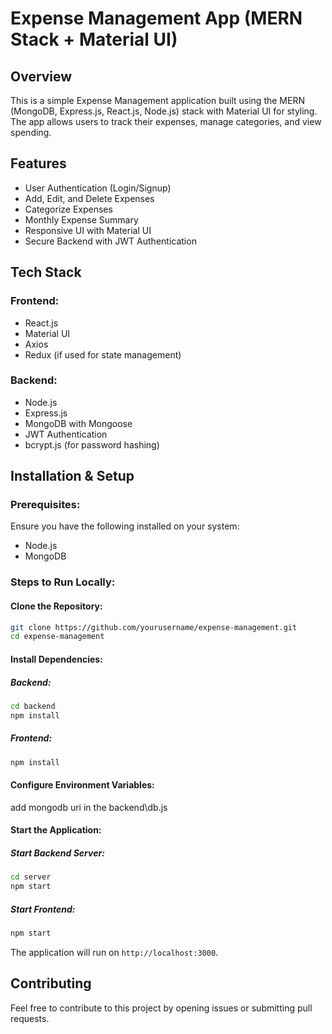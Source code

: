 # Expense Management App (MERN Stack + Material UI)

## Overview

This is a simple Expense Management application built using the MERN (MongoDB, Express.js, React.js, Node.js) stack with Material UI for styling. The app allows users to track their expenses, manage categories, and view spending.

## Features

- User Authentication (Login/Signup)
- Add, Edit, and Delete Expenses
- Categorize Expenses
- Monthly Expense Summary
- Responsive UI with Material UI
- Secure Backend with JWT Authentication

## Tech Stack

### Frontend:

- React.js
- Material UI
- Axios
- Redux (if used for state management)

### Backend:

- Node.js
- Express.js
- MongoDB with Mongoose
- JWT Authentication
- bcrypt.js (for password hashing)

## Installation & Setup

### Prerequisites:

Ensure you have the following installed on your system:

- Node.js
- MongoDB

### Steps to Run Locally:

#### Clone the Repository:

```sh
git clone https://github.com/yourusername/expense-management.git
cd expense-management
```

#### Install Dependencies:

##### Backend:

```sh
cd backend
npm install
```

##### Frontend:

```sh
npm install
```

#### Configure Environment Variables:

add mongodb uri in the backend\db.js

#### Start the Application:

##### Start Backend Server:

```sh
cd server
npm start
```

##### Start Frontend:

```sh
npm start
```

The application will run on `http://localhost:3000`.

## Contributing

Feel free to contribute to this project by opening issues or submitting pull requests.
